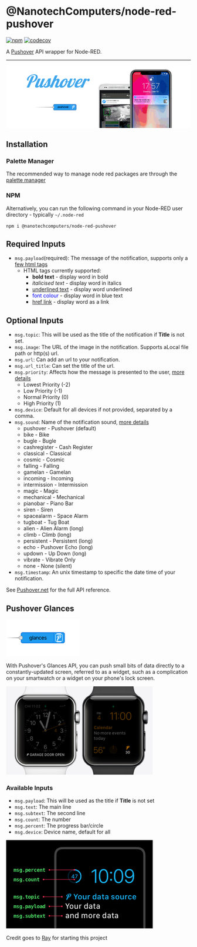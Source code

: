 @NanotechComputers/node-red-pushover
======================
[![npm](https://img.shields.io/npm/v/@nanotechcomputers/node-red-pushover?style=flat-square)](https://www.npmjs.com/package/@nanotechcomputers/node-red-pushover)
[![codecov](https://codecov.io/gh/NanotechComputers/node-red-pushover/branch/main/graph/badge.svg?token=006595LALM)](https://codecov.io/gh/NanotechComputers/node-red-pushover)

A [Pushover](https://www.pushover.net/) API wrapper for Node-RED.
____

![](banner.gif)


## Installation
### Palette Manager
The recommended way to manage node red packages are through the [palette manager](https://nodered.org/docs/user-guide/editor/palette/manager) 
### NPM
Alternatively, you can run the following command in your Node-RED user directory - typically `~/.node-red`

```
npm i @nanotechcomputers/node-red-pushover
```

## Required Inputs
- `msg.payload`(required): The message of the notification, supports only a [few html tags](https://pushover.net/api#html)
  - HTML tags currently supported:
    - <b>bold text</b> - display word in bold
    - <i>italicised text</i> - display word in italics
    - <u>underlined text</u> - display word underlined
    - <font color="#0000ff">font colour</font> - display word in blue text
    - <a href="http://example.com/">href link</a> - display word as a link

## Optional Inputs
- `msg.topic`: This will be used as the title of the notification if **Title** is not set.
- `msg.image`: The URL of the image in the notification. Supports aLocal file path or http(s) url.
- `msg.url`: Can add an url to your notification.
- `msg.url_title`: Can set the title of the url.
- `msg.priority`: Affects how the message is presented to the user, [more details](https://pushover.net/api#priority)
  - Lowest Priority (-2)
  - Low Priority (-1)
  - Normal Priority (0)
  - High Priority (1)
- `msg.device`: Default for all devices if not provided, separated by a comma.
- `msg.sound`: Name of the notification sound, [more details](https://pushover.net/api#sounds)
  - pushover - Pushover (default)   
  - bike - Bike   
  - bugle - Bugle   
  - cashregister - Cash Register   
  - classical - Classical   
  - cosmic - Cosmic   
  - falling - Falling   
  - gamelan - Gamelan   
  - incoming - Incoming   
  - intermission - Intermission   
  - magic - Magic   
  - mechanical - Mechanical   
  - pianobar - Piano Bar   
  - siren - Siren   
  - spacealarm - Space Alarm   
  - tugboat - Tug Boat   
  - alien - Alien Alarm (long)   
  - climb - Climb (long)   
  - persistent - Persistent (long)   
  - echo - Pushover Echo (long)   
  - updown - Up Down (long)   
  - vibrate - Vibrate Only
  - none - None (silent) 
- `msg.timestamp`: An unix timestamp to specific the date time of your notification.

See <a href="https://pushover.net/api" target="_new">Pushover.net</a> for the full API reference.

## Pushover Glances

![](glances-node.png)

With Pushover's Glances API, you can push small bits of data directly to a constantly-updated screen, referred to as a widget, such as a complication on your smartwatch or a widget on your phone's lock screen.

![](icons/help-pushover-glances-preview.jpg)

### Available Inputs
- `msg.payload`: This will be used as the title if **Title** is not set
- `msg.text`: The main line
- `msg.subtext`: The second line
- `msg.count`: The number
- `msg.percent`: The progress bar/circle
- `msg.device`: Device name, default for all

![](icons/help-pushover-glances-props.png)

Credit goes to [Ray](https://github.com/RayPS/node-red-contrib-pushover) for starting this project
